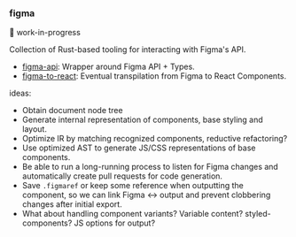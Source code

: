 ### figma

:construction: work-in-progress

Collection of Rust-based tooling for interacting with Figma's API.

- [figma-api](./figma-api): Wrapper around Figma API + Types.
- [figma-to-react](./figma-to-react): Eventual transpilation from Figma to React Components.

ideas:

- Obtain document node tree
- Generate internal representation of components, base styling and layout.
- Optimize IR by matching recognized components, reductive refactoring?
- Use optimized AST to generate JS/CSS representations of base components.
- Be able to run a long-running process to listen for Figma changes and automatically create pull requests for code generation.
- Save `.figmaref` or keep some reference when outputting the component, so we can link Figma <-> output and prevent clobbering changes after initial export.
- What about handling component variants? Variable content? styled-components? JS options for output?
